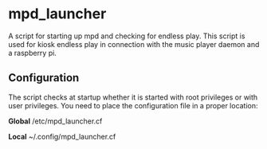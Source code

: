 # mpd_launcher
A script for starting up mpd and checking for endless play. This script is used for kiosk endless play in connection with the music player daemon and a raspberry pi.

## Configuration
The script checks at startup whether it is started with root privileges or with user privileges. You need to place the configuration file in a proper location:

**Global**
/etc/mpd_launcher.cf

**Local**
~/.config/mpd_launcher.cf
